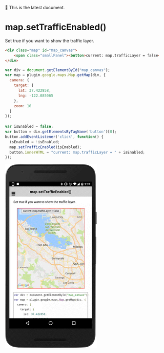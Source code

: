 :green_heart: This is the latest document.

# map.setTrafficEnabled()

Set true if you want to show the traffic layer.

```html
<div class="map" id="map_canvas">
    <span class="smallPanel"><button>current: map.trafficLayer = false</button></span>
</div>
```

```js
var div = document.getElementById("map_canvas");
var map = plugin.google.maps.Map.getMap(div, {
  camera: {
    target: {
      lat: 37.422858,
      lng: -122.085065
    },
    zoom: 10
  }
});

var isEnabled = false;
var button = div.getElementsByTagName('button')[0];
button.addEventListener('click', function() {
  isEnabled = !isEnabled;
  map.setTrafficEnabled(isEnabled);
  button.innerHTML = "current: map.trafficLayer = " + isEnabled;
});

```

![](image.gif)
